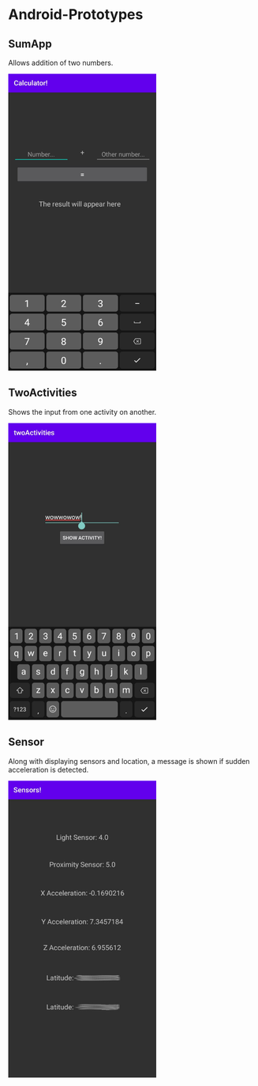 # Android-Prototypes
## SumApp
Allows addition of two numbers.

<img src="sumAppScreen.jpeg" width="300" height="600">

## TwoActivities
Shows the input from one activity on another.

<img src="twoActivitiesScreen.jpeg" width="300" height="600">

## Sensor
Along with displaying sensors and location, a message is shown if sudden acceleration is detected.

<img src="sensorAppScreen.jpeg" width="300" height="600">
